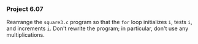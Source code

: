 ### Project 6.07
Rearrange the `square3.c` program so that the `for` loop initializes `i`, tests
`i`, and increments `i`. Don't rewrite the program; in particular, don't use any
multiplications.

